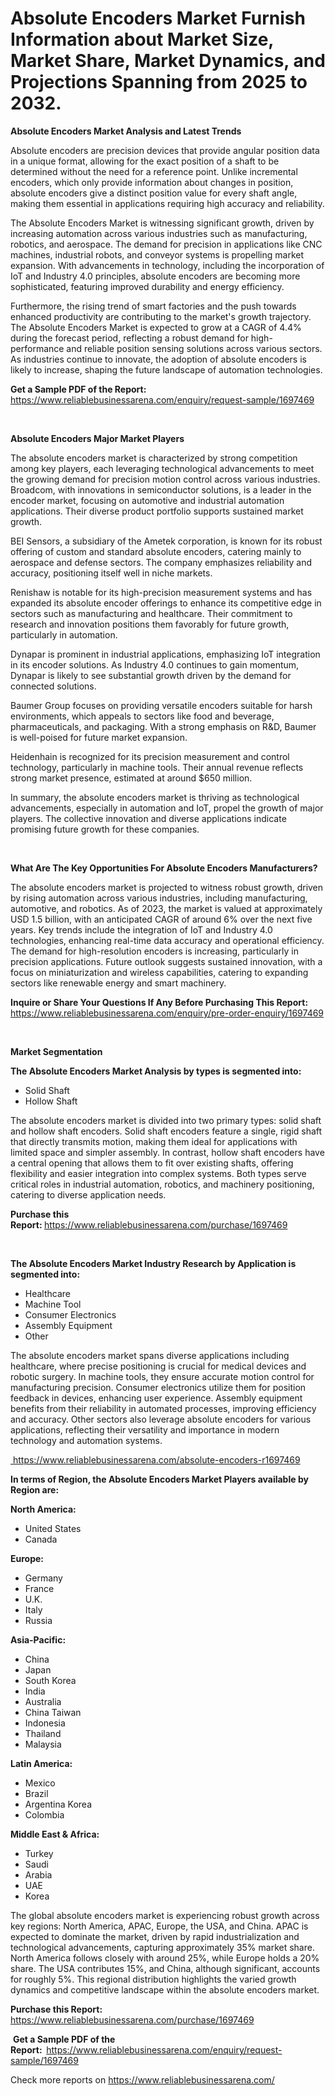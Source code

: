 <p><h1>Absolute Encoders Market Furnish Information about Market Size, Market Share, Market Dynamics, and Projections Spanning from 2025 to 2032.</h1></p><p><strong>Absolute Encoders Market Analysis and Latest Trends</strong></p>
<p><p>Absolute encoders are precision devices that provide angular position data in a unique format, allowing for the exact position of a shaft to be determined without the need for a reference point. Unlike incremental encoders, which only provide information about changes in position, absolute encoders give a distinct position value for every shaft angle, making them essential in applications requiring high accuracy and reliability.</p><p>The Absolute Encoders Market is witnessing significant growth, driven by increasing automation across various industries such as manufacturing, robotics, and aerospace. The demand for precision in applications like CNC machines, industrial robots, and conveyor systems is propelling market expansion. With advancements in technology, including the incorporation of IoT and Industry 4.0 principles, absolute encoders are becoming more sophisticated, featuring improved durability and energy efficiency.</p><p>Furthermore, the rising trend of smart factories and the push towards enhanced productivity are contributing to the market's growth trajectory. The Absolute Encoders Market is expected to grow at a CAGR of 4.4% during the forecast period, reflecting a robust demand for high-performance and reliable position sensing solutions across various sectors. As industries continue to innovate, the adoption of absolute encoders is likely to increase, shaping the future landscape of automation technologies.</p></p>
<p><strong>Get a Sample PDF of the Report:&nbsp;</strong> <a href="https://www.reliablebusinessarena.com/enquiry/request-sample/1697469?utm_campaign=2106&utm_medium=2&utm_source=Github&utm_content=ia&utm_term=16022025&utm_id=absolute-encoders">https://www.reliablebusinessarena.com/enquiry/request-sample/1697469</a></p>
<p>&nbsp;</p>
<p><strong>Absolute Encoders Major Market Players</strong></p>
<p><p>The absolute encoders market is characterized by strong competition among key players, each leveraging technological advancements to meet the growing demand for precision motion control across various industries. Broadcom, with innovations in semiconductor solutions, is a leader in the encoder market, focusing on automotive and industrial automation applications. Their diverse product portfolio supports sustained market growth.</p><p>BEI Sensors, a subsidiary of the Ametek corporation, is known for its robust offering of custom and standard absolute encoders, catering mainly to aerospace and defense sectors. The company emphasizes reliability and accuracy, positioning itself well in niche markets.</p><p>Renishaw is notable for its high-precision measurement systems and has expanded its absolute encoder offerings to enhance its competitive edge in sectors such as manufacturing and healthcare. Their commitment to research and innovation positions them favorably for future growth, particularly in automation.</p><p>Dynapar is prominent in industrial applications, emphasizing IoT integration in its encoder solutions. As Industry 4.0 continues to gain momentum, Dynapar is likely to see substantial growth driven by the demand for connected solutions.</p><p>Baumer Group focuses on providing versatile encoders suitable for harsh environments, which appeals to sectors like food and beverage, pharmaceuticals, and packaging. With a strong emphasis on R&D, Baumer is well-poised for future market expansion.</p><p>Heidenhain is recognized for its precision measurement and control technology, particularly in machine tools. Their annual revenue reflects strong market presence, estimated at around $650 million.</p><p>In summary, the absolute encoders market is thriving as technological advancements, especially in automation and IoT, propel the growth of major players. The collective innovation and diverse applications indicate promising future growth for these companies.</p></p>
<p>&nbsp;</p>
<p><strong>What Are The Key Opportunities For Absolute Encoders Manufacturers?</strong></p>
<p><p>The absolute encoders market is projected to witness robust growth, driven by rising automation across various industries, including manufacturing, automotive, and robotics. As of 2023, the market is valued at approximately USD 1.5 billion, with an anticipated CAGR of around 6% over the next five years. Key trends include the integration of IoT and Industry 4.0 technologies, enhancing real-time data accuracy and operational efficiency. The demand for high-resolution encoders is increasing, particularly in precision applications. Future outlook suggests sustained innovation, with a focus on miniaturization and wireless capabilities, catering to expanding sectors like renewable energy and smart machinery.</p></p>
<p><strong>Inquire or Share Your Questions If Any Before Purchasing This Report:</strong> <a href="https://www.reliablebusinessarena.com/enquiry/pre-order-enquiry/1697469?utm_campaign=2106&utm_medium=2&utm_source=Github&utm_content=ia&utm_term=16022025&utm_id=absolute-encoders">https://www.reliablebusinessarena.com/enquiry/pre-order-enquiry/1697469</a></p>
<p>&nbsp;</p>
<p><strong>Market Segmentation</strong></p>
<p><strong>The Absolute Encoders Market Analysis by types is segmented into:</strong></p>
<p><ul><li>Solid Shaft</li><li>Hollow Shaft</li></ul></p>
<p><p>The absolute encoders market is divided into two primary types: solid shaft and hollow shaft encoders. Solid shaft encoders feature a single, rigid shaft that directly transmits motion, making them ideal for applications with limited space and simpler assembly. In contrast, hollow shaft encoders have a central opening that allows them to fit over existing shafts, offering flexibility and easier integration into complex systems. Both types serve critical roles in industrial automation, robotics, and machinery positioning, catering to diverse application needs.</p></p>
<p><strong>Purchase this Report:&nbsp;</strong><a href="https://www.reliablebusinessarena.com/purchase/1697469?utm_campaign=2106&utm_medium=2&utm_source=Github&utm_content=ia&utm_term=16022025&utm_id=absolute-encoders">https://www.reliablebusinessarena.com/purchase/1697469</a></p>
<p>&nbsp;</p>
<p><strong>The Absolute Encoders Market Industry Research by Application is segmented into:</strong></p>
<p><ul><li>Healthcare</li><li>Machine Tool</li><li>Consumer Electronics</li><li>Assembly Equipment</li><li>Other</li></ul></p>
<p><p>The absolute encoders market spans diverse applications including healthcare, where precise positioning is crucial for medical devices and robotic surgery. In machine tools, they ensure accurate motion control for manufacturing precision. Consumer electronics utilize them for position feedback in devices, enhancing user experience. Assembly equipment benefits from their reliability in automated processes, improving efficiency and accuracy. Other sectors also leverage absolute encoders for various applications, reflecting their versatility and importance in modern technology and automation systems.</p></p>
<p><a href="https://www.reliablebusinessarena.com/absolute-encoders-r1697469?utm_campaign=2106&utm_medium=2&utm_source=Github&utm_content=ia&utm_term=16022025&utm_id=absolute-encoders">&nbsp;https://www.reliablebusinessarena.com/absolute-encoders-r1697469</a></p>
<p><strong>In terms of Region, the Absolute Encoders Market Players available by Region are:</strong></p>
<p>
    <p> <strong> North America: </strong>
        <ul>
            <li>United States</li>
            <li>Canada</li>
        </ul>
        </p> 
    <p> <strong> Europe: </strong>
        <ul>
            <li>Germany</li>
            <li>France</li>
            <li>U.K.</li>
            <li>Italy</li>
            <li>Russia</li>
        </ul>
        </p> 
    <p> <strong> Asia-Pacific: </strong>
        <ul>
            <li>China</li>
            <li>Japan</li>
            <li>South Korea</li>
            <li>India</li>
            <li>Australia</li>
            <li>China Taiwan</li>
            <li>Indonesia</li>
            <li>Thailand</li>
            <li>Malaysia</li>
        </ul>
        </p> 
    <p> <strong> Latin America: </strong>
        <ul>
            <li>Mexico</li>
            <li>Brazil</li>
            <li>Argentina Korea</li>
            <li>Colombia</li>
        </ul>
        </p> 
    <p> <strong> Middle East & Africa: </strong>
        <ul>
            <li>Turkey</li>
            <li>Saudi</li>
            <li>Arabia</li>
            <li>UAE</li>
            <li>Korea</li>
        </ul>
    </p>
    </p>
<p><p>The global absolute encoders market is experiencing robust growth across key regions: North America, APAC, Europe, the USA, and China. APAC is expected to dominate the market, driven by rapid industrialization and technological advancements, capturing approximately 35% market share. North America follows closely with around 25%, while Europe holds a 20% share. The USA contributes 15%, and China, although significant, accounts for roughly 5%. This regional distribution highlights the varied growth dynamics and competitive landscape within the absolute encoders market.</p></p>
<p><strong>Purchase this Report: </strong><a href="https://www.reliablebusinessarena.com/purchase/1697469?utm_campaign=2106&utm_medium=2&utm_source=Github&utm_content=ia&utm_term=16022025&utm_id=absolute-encoders">https://www.reliablebusinessarena.com/purchase/1697469</a></p>
<p>&nbsp;<strong>Get a Sample PDF of the Report:&nbsp;&nbsp;</strong><a href="https://www.reliablebusinessarena.com/enquiry/request-sample/1697469?utm_campaign=2106&utm_medium=2&utm_source=Github&utm_content=ia&utm_term=16022025&utm_id=absolute-encoders">https://www.reliablebusinessarena.com/enquiry/request-sample/1697469</a></p>
<p><strong></strong></p>
<p>Check more reports on <a href="https://www.reliablebusinessarena.com/?utm_campaign=2106&utm_medium=2&utm_source=Github&utm_content=ia&utm_term=16022025&utm_id=absolute-encoders">https://www.reliablebusinessarena.com/</a></p>
